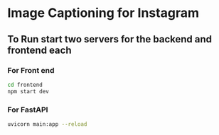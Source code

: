 # Image Captioning for Instagram
## To Run start two servers for the backend and frontend each
### For Front end 

```bash
cd frontend
npm start dev
```

### For FastAPI
```bash
uvicorn main:app --reload
```
